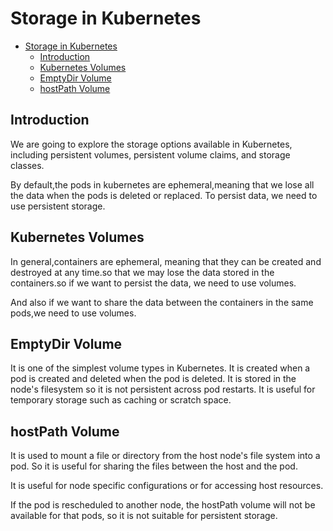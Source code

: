 # Storage in Kubernetes

<!--toc:start-->

- [Storage in Kubernetes](#storage-in-kubernetes)
  - [Introduction](#introduction)
  - [Kubernetes Volumes](#kubernetes-volumes)
  - [EmptyDir Volume](#emptydir-volume)
  - [hostPath Volume](#hostpath-volume)
  <!--toc:end-->

## Introduction

We are going to explore the storage options available in Kubernetes, including persistent
volumes, persistent volume claims, and storage classes.

By default,the pods in kubernetes are ephemeral,meaning that we lose all the
data when the pods is deleted or replaced. To persist data, we need to use persistent
storage.

## Kubernetes Volumes

In general,containers are ephemeral, meaning that they can be created and destroyed
at any time.so that we may lose the data stored in the containers.so if we want to
persist the data, we need to use volumes.

And also if we want to share the data between the containers in the same pods,we
need to use volumes.

## EmptyDir Volume

It is one of the simplest volume types in Kubernetes. It is created when a pod is
created and deleted when the pod is deleted. It is stored in the node's filesystem
so it is not persistent across pod restarts. It is useful for temporary storage
such as caching or scratch space.

## hostPath Volume

It is used to mount a file or directory from the host node's file system into a pod.
So it is useful for sharing the files between the host and the pod.

It is useful for node specific configurations or for accessing host resources.

If the pod is rescheduled to another node, the hostPath volume will not be available
for that pods, so it is not suitable for persistent storage.
